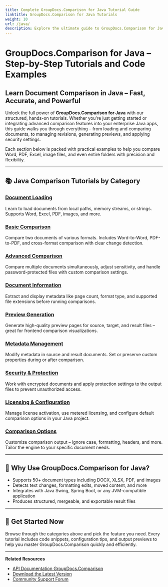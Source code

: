 ```yaml
---
title: Complete GroupDocs.Comparison for Java Tutorial Guide
linktitle: GroupDocs.Comparison for Java Tutorials
weight: 10
url: /java/
description: Explore the ultimate guide to GroupDocs.Comparison for Java with categorized tutorials covering document comparison, change tracking, metadata, and more.
---
```


# GroupDocs.Comparison for Java – Step-by-Step Tutorials and Code Examples

## Learn Document Comparison in Java – Fast, Accurate, and Powerful

Unlock the full power of **GroupDocs.Comparison for Java** with our structured, hands-on tutorials. Whether you're just getting started or integrating advanced comparison features into your enterprise Java apps, this guide walks you through everything – from loading and comparing documents, to managing revisions, generating previews, and applying security settings.

Each section below is packed with practical examples to help you compare Word, PDF, Excel, image files, and even entire folders with precision and flexibility.

---

## 📚 Java Comparison Tutorials by Category

### [Document Loading](./document-loading)
Learn to load documents from local paths, memory streams, or strings. Supports Word, Excel, PDF, images, and more.

### [Basic Comparison](./basic-comparison)
Compare two documents of various formats. Includes Word-to-Word, PDF-to-PDF, and cross-format comparison with clear change detection.

### [Advanced Comparison](./advanced-comparison)
Compare multiple documents simultaneously, adjust sensitivity, and handle password-protected files with custom comparison settings.

### [Document Information](./document-information)
Extract and display metadata like page count, format type, and supported file extensions before running comparisons.

### [Preview Generation](./preview-generation)
Generate high-quality preview pages for source, target, and result files – great for frontend comparison visualizations.

### [Metadata Management](./metadata-management)
Modify metadata in source and result documents. Set or preserve custom properties during or after comparison.

### [Security & Protection](./security-protection)
Work with encrypted documents and apply protection settings to the output files to prevent unauthorized access.

### [Licensing & Configuration](./licensing-configuration)
Manage license activation, use metered licensing, and configure default comparison options in your Java project.

### [Comparison Options](./comparison-options)
Customize comparison output – ignore case, formatting, headers, and more. Tailor the engine to your specific document needs.

---

## 🚀 Why Use GroupDocs.Comparison for Java?

- Supports 50+ document types including DOCX, XLSX, PDF, and images  
- Detects text changes, formatting edits, moved content, and more  
- Integrates with Java Swing, Spring Boot, or any JVM-compatible application  
- Produces structured, mergeable, and exportable result files  

---

## 🧠 Get Started Now

Browse through the categories above and pick the feature you need. Every tutorial includes code snippets, configuration tips, and output previews to help you master GroupDocs.Comparison quickly and efficiently.

---

**Related Resources**  
- [API Documentation GroupDocs.Comparison](https://references.groupdocs.com/comparison/java/)  
- [Download the Latest Version](https://releases.groupdocs.com/comparison/java/)  
- [Community Support Forum](https://forum.groupdocs.com/c/comparison/)  
